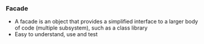 ### Facade
* A facade is an object that provides a simplified interface to a larger body of code (multiple subsystem), such as a class library 
* Easy to understand, use and test